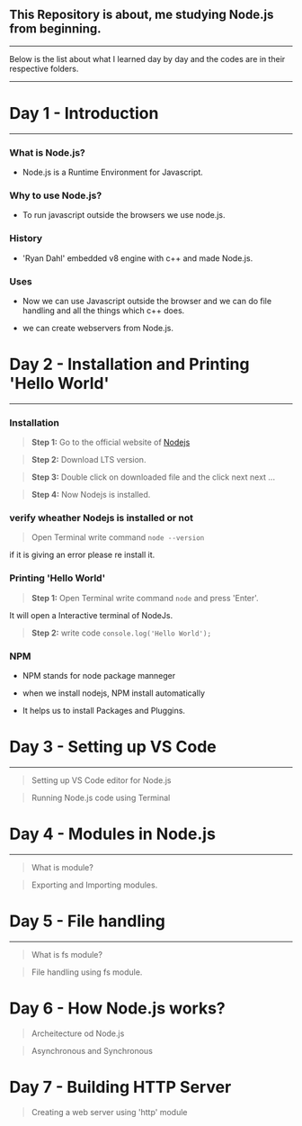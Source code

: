 ## This Repository is about, me studying Node.js from beginning.
---

Below is the list about what I learned day by day and the codes are in their respective folders.

---



# Day 1 - Introduction
----------------------

### What is Node.js?
* Node.js is a Runtime Environment for Javascript.

### Why to use Node.js?
* To run javascript outside the browsers we use node.js.

### History
* 'Ryan Dahl' embedded v8 engine with c++ and made Node.js. 

### Uses

* Now we can use Javascript outside the browser and we can do file handling and all the things which c++ does.

* we can create webservers from Node.js.

# Day 2 - Installation and Printing 'Hello World'
---

### Installation

>**Step 1:** Go to the official website of [Nodejs](https://nodejs.org/en)

>**Step 2:** Download LTS version.

>**Step 3:** Double click on downloaded file and the click next next ...

>**Step 4:** Now Nodejs is installed. 

### verify wheather Nodejs is installed or not 

> Open Terminal write command ``` node --version ```

if it is giving an error please re install it.

### Printing 'Hello World'

>**Step 1:** Open Terminal write command ``` node ``` and press 'Enter'.

It will open a Interactive terminal of NodeJs.

>**Step 2:** write code ```console.log('Hello World'); ```

### NPM

* NPM stands for node package manneger

* when we install nodejs, NPM install automatically

* It helps us to install Packages and Pluggins.


# Day 3 - Setting up VS Code
---

> Setting up VS Code editor for Node.js

> Running Node.js code using Terminal


# Day 4 - Modules in Node.js
---

> What is module?

> Exporting and Importing modules.


# Day 5 - File handling
---

> What is fs module?

> File handling using fs module.

# Day 6 - How Node.js works?

> Archeitecture od Node.js

> Asynchronous and Synchronous

# Day 7 - Building HTTP Server

> Creating a web server using 'http' module
